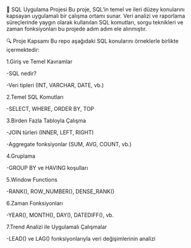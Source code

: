 📘 SQL Uygulama Projesi
Bu proje, SQL’in temel ve ileri düzey konularını kapsayan uygulamalı bir çalışma ortamı sunar. Veri analizi ve raporlama süreçlerinde yaygın olarak kullanılan SQL komutları, sorgu teknikleri ve zaman fonksiyonları bu projede adım adım ele alınmıştır.

🔍 Proje Kapsamı
Bu repo aşağıdaki SQL konularını örneklerle birlikte içermektedir:

1.Giriş ve Temel Kavramlar

 -SQL nedir?

 -Veri tipleri (INT, VARCHAR, DATE, vb.)

2.Temel SQL Komutları

 -SELECT, WHERE, ORDER BY, TOP

3.Birden Fazla Tabloyla Çalışma

 -JOIN türleri (INNER, LEFT, RIGHT)

 -Aggregate fonksiyonlar (SUM, AVG, COUNT, vb.)

4.Gruplama

 -GROUP BY ve HAVING koşulları

5.Window Functions

 -RANK(), ROW_NUMBER(), DENSE_RANK()

6.Zaman Fonksiyonları

 -YEAR(), MONTH(), DAY(), DATEDIFF(), vb.

7.Trend Analizi ile Uygulamalı Çalışmalar

 -LEAD() ve LAG() fonksiyonlarıyla veri değişimlerinin analizi
